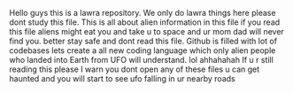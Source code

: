 Hello guys this is a lawra repository. We only do lawra things here please dont study this file. This is all about alien information in this file if you read this file aliens might eat you and take u to space and ur mom dad will never find you.
better stay safe and dont read this file. Github is filled with lot of codebases lets create a all new coding language which only alien people who landed into Earth from UFO will understand.
lol ahhahahah
If u r still reading this please I warn you dont open any of these files
u can get haunted and you will start to see ufo falling in ur nearby roads
